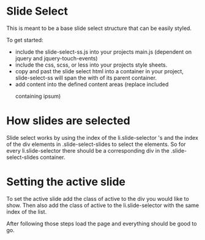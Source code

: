 # Slide Select

This is meant to be a base slide select structure that can be easily styled.

To get started: 

- include the slide-select-ss.js into your projects main.js (dependent on jquery and jquery-touch-events)
- include the css, scss, or less into your projects style sheets.
- copy and past the slide select html into a container in your project, slide-select-ss will span the with of its parent container.
- add content into the defined content areas (replace included <p> containing ipsum)


# How slides are selected

Slide select works by using the index of the li.slide-selector 's and the index of the div elements in .slide-select-slides to select the elements.
So for every li.slide-selector there should be a corresponding div in the .slide-select-slides container.


# Setting the active slide

To set the active slide add the class of active to the div you would like to show. Then also add the class of active to the li.slide-selector with the same index of the list.


After following those steps load the page and everything should be good to go.
